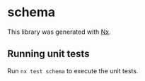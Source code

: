 # schema

This library was generated with [Nx](https://nx.dev).

## Running unit tests

Run `nx test schema` to execute the unit tests.
